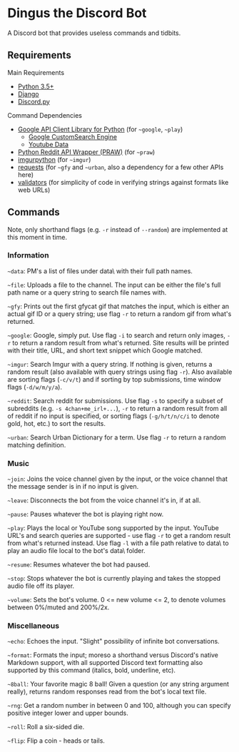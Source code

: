 # Dingus the Discord Bot

A Discord bot that provides useless commands and tidbits.

## Requirements

Main Requirements
* [Python 3.5+](https://www.python.org/downloads/)
* [Django](https://www.djangoproject.com/)
* [Discord.py](https://github.com/Rapptz/discord.py)

Command Dependencies
* [Google API Client Library for Python](https://developers.google.com/api-client-library/python/) (for `~google`, `~play`)
  * [Google CustomSearch Engine](https://developers.google.com/api-client-library/python/apis/customsearch/v1)
  * [Youtube Data](https://developers.google.com/api-client-library/python/apis/youtube/v3)
* [Python Reddit API Wrapper (PRAW)](https://github.com/praw-dev/praw) (for `~praw`)
* [imgurpython](https://github.com/Imgur/imgurpython) (for `~imgur`)
* [requests](https://github.com/kennethreitz/requests) (for `~gfy` and `~urban`, also a dependency for a few other APIs here)
* [validators](https://github.com/kvesteri/validators) (for simplicity of code in verifying strings against formats like web URLs)


## Commands
Note, only shorthand flags (e.g. `-r` instead of `--random`) are implemented at this moment in time.

### Information

`~data`: PM's a list of files under data\ with their full path names.

`~file`: Uploads a file to the channel. The input can be either the file's full path name or a query string to search file names with.

`~gfy`: Prints out the first gfycat gif that matches the input, which is either an actual gif ID or a query string; use flag `-r` to return a random gif from what's returned.

`~google`: Google, simply put. Use flag `-i` to search and return only images, `-r` to return a random result from what's returned. Site results will be printed with their title, URL, and short text snippet which Google matched.

`~imgur`: Search Imgur with a query string. If nothing is given, returns a random result (also available with query strings using flag `-r`). Also available are sorting flags (`-c/v/t`) and if sorting by top submissions, time window flags (`-d/w/m/y/a`).

`~reddit`: Search reddit for submissions. Use flag `-s` to specify a subset of subreddits (e.g. `-s 4chan+me_irl+...`), `-r` to return a random result from all of reddit if no input is specified, or sorting flags (`-g/h/t/n/c/i` to denote gold, hot, etc.) to sort the results.

`~urban`: Search Urban Dictionary for a term. Use flag `-r` to return a random matching definition.

### Music

`~join`: Joins the voice channel given by the input, or the voice channel that the message sender is in if no input is given.

`~leave`: Disconnects the bot from the voice channel it's in, if at all.

`~pause`: Pauses whatever the bot is playing right now.

`~play`: Plays the local or YouTube song supported by the input. YouTube URL's and search queries are supported - use flag `-r` to get a random result from what's returned instead. Use flag `-l` with a file path relative to data\ to play an audio file local to the bot's data\ folder.

`~resume`: Resumes whatever the bot had paused.

`~stop`: Stops whatever the bot is currently playing and takes the stopped audio file off its player.

`~volume`: Sets the bot's volume. 0 <= new volume <= 2, to denote volumes between 0%/muted and 200%/2x. 

### Miscellaneous

`~echo`: Echoes the input. "Slight" possibility of infinite bot conversations.

`~format`: Formats the input; moreso a shorthand versus Discord's native Markdown support, with all supported Discord text formatting also supported by this command (italics, bold, underline, etc).

`~8ball`: Your favorite magic 8 ball! Given a question (or any string argument really), returns random responses read from the bot's local text file.

`~rng`: Get a random number in between 0 and 100, although you can specify positive integer lower and upper bounds.

`~roll`: Roll a six-sided die.

`~flip`: Flip a coin - heads or tails.

